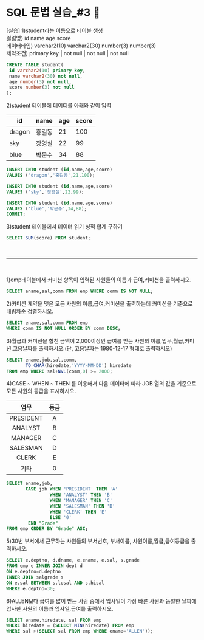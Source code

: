 # SQL 문법 실습_#3 📌
[실습]
1)student라는 이름으로 테이블 생성<br>
컬럼명)    id           name         age        score<br>
데이터타입) varchar2(10) varchar2(30) number(3)  number(3)<br>
제약조건) primary key | not null | not null | not null
```sql
CREATE TABLE student(
 id varchar2(10) primary key,
 name varchar2(30) not null,
 age number(3) not null,
 score number(3) not null
);
```
2)student 테이블에 데이터를 아래와 같이 입력

|id|name|age|score|
|---|---|---|---|
|dragon|홍길동|21|100|
|sky | 장영실|22 |99|
|blue|박문수|34|88|
   
             
```sql
INSERT INTO student (id,name,age,score) 
VALUES ('dragon','홍길동',21,100);

INSERT INTO student (id,name,age,score) 
VALUES ('sky','장영실',22,99);

INSERT INTO student (id,name,age,score) 
VALUES ('blue','박문수',34,88);
COMMIT;
```

3)student 테이블에서 데이터 읽기
성적 합계 구하기
```sql
SELECT SUM(score) FROM student;
```
<br>

---
<br>

1)emp테이블에서 커미션 항목이 입력된 사원들의 이름과 급여,커미션을
출력하시오.
```sql
SELECT ename,sal,comm FROM emp WHERE comm IS NOT NULL;
```
2)커미션 계약을 맺은 모든 사원의 이름,급여,커미션을 출력하는데 커미션을 기준으로 내림차순 정렬하시오.
```sql
SELECT ename,sal,comm FROM emp 
WHERE comm IS NOT NULL ORDER BY comm DESC;
```
3)월급과 커미션을 합친 금액이 2,000이상인 급여를 받는 사원의 이름,업무,월급,커미션,고용날짜를 출력하시오.(단, 고용날짜는 1980-12-17 형태로 출력하시오)
```sql
SELECT ename,job,sal,comm,
       TO_CHAR(hiredate,'YYYY-MM-DD') hiredate
FROM emp WHERE sal+NVL(comm,0) >= 2000;
```
4)CASE ~ WHEN ~ THEN 를 이용해서 다음 데이터에 따라 JOB 열의 값을 기준으로 모든 사원의 등급을 표시하시오.

|업무 | 등급|
|:---:|:---:|
|PRESIDENT | A|
|ANALYST|  B|
|MANAGER|  C|
|SALESMAN| D|
|CLERK|  E|
|기타  | 0|

```sql
SELECT ename,job, 
       CASE job WHEN 'PRESIDENT' THEN 'A'
                WHEN 'ANALYST' THEN 'B'
                WHEN 'MANAGER' THEN 'C'
                WHEN 'SALESMAN' THEN 'D'
                WHEN 'CLERK' THEN 'E'
                ELSE '0'
        END "Grade"
FROM emp ORDER BY "Grade" ASC;
```
       
5)30번 부서에서 근무하는 사원들의 부서번호, 부서이름, 사원이름,월급,급여등급을 출력하시오.
```sql
SELECT e.deptno, d.dname, e.ename, e.sal, s.grade
FROM emp e INNER JOIN dept d
ON e.deptno=d.deptno
INNER JOIN salgrade s
ON e.sal BETWEEN s.losal AND s.hisal
WHERE e.deptno=30;
```
6)ALLEN보다 급여를 많이 받는 사람 중에서 입사일이 가장 빠른 사원과 동일한 날짜에 입사한 사원의 이름과 입사일,급여를 출력하시오.
```sql
SELECT ename,hiredate, sal FROM emp
WHERE hiredate = (SELECT MIN(hiredate) FROM emp 
WHERE sal >(SELECT sal FROM emp WHERE ename='ALLEN'));
```
